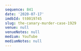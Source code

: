 ```yaml
---
sequence: 841
date: '2020-07-17'
imdbId: tt0019745
slug: the-canary-murder-case-1929
venue: null
venueNotes: null
medium: YouTube
mediumNotes: null
---
```


